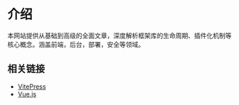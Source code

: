 # 介绍

<script setup>
import { withBase } from 'vitepress'
</script>

本网站提供从基础到高级的全面文章，深度解析框架库的生命周期、插件化机制等核心概念。涵盖前端，后台，部署，安全等领域。

## 相关链接

- [VitePress](https://vitepress.dev/zh/)
- [Vue.js](https://cn.vuejs.org/)
